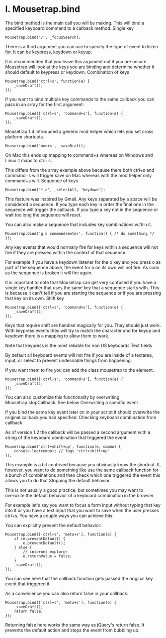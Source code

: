 I. Mousetrap.bind
=================

The bind method is the main call you will be making. This will bind a specified keyboard command to a callback method.
Single key
```
Mousetrap.bind('/', _focusSearch);
```
There is a third argument you can use to specify the type of event to listen for. It can be keypress, keydown or keyup.

It is recommended that you leave this argument out if you are unsure. Mousetrap will look at the keys you are binding and determine whether it should default to keypress or keydown.
Combination of keys
```
Mousetrap.bind('ctrl+s', function(e) {
    _saveDraft();
});
```
If you want to bind multiple key commands to the same callback you can pass in an array for the first argument:
```
Mousetrap.bind(['ctrl+s', 'command+s'], function(e) {
    _saveDraft();
});
```
Mousetrap 1.4 introduced a generic mod helper which lets you set cross platform shortcuts.
```
Mousetrap.bind('mod+s', _saveDraft);
```
On Mac this ends up mapping to command+s whereas on Windows and Linux it maps to ctrl+s.

This differs from the array example above because there both ctrl+s and command+s will trigger save on Mac whereas with the mod helper only command+s will.
Sequence of keys
```
Mousetrap.bind('* a', _selectAll, 'keydown');
```
This feature was inspired by Gmail. Any keys separated by a space will be considered a sequence. If you type each key in order the final one in the sequence will trigger the callback. If you type a key not in the sequence or wait too long the sequence will reset.

You can also make a sequence that includes key combinations within it.
```
Mousetrap.bind('g o command+enter', function() { /* do something */ });
```
Any key events that would normally fire for keys within a sequence will not fire if they are pressed within the context of that sequence.

For example if you have a keydown listener for the o key and you press o as part of the sequence above, the event for o on its own will not fire. As soon as the sequence is broken it will fire again.

It is important to note that Mousetrap can get very confused if you have a single key handler that uses the same key that a sequence starts with. This is because it can't tell if you are starting the sequence or if you are pressing that key on its own.
Shift key
```
Mousetrap.bind(['ctrl+s', 'command+s'], function(e) {
    _saveDraft();
});
```
Keys that require shift are handled magically for you. They should just work. With keypress events they will try to match the character and for keyup and keydown there is a mapping to allow them to work.

Note that keypress is the most reliable for non US keyboards
Text fields

By default all keyboard events will not fire if you are inside of a textarea, input, or select to prevent undesirable things from happening.

If you want them to fire you can add the class mousetrap to the element.
```
Mousetrap.bind(['ctrl+s', 'command+s'], function(e) {
    _saveDraft();
});
```
You can also customize this functionality by overwriting Mousetrap.stopCallback. See below
Overwriting a specific event

If you bind the same key event later on in your script it should overwrite the original callback you had specified.
Checking keyboard combination from callback

As of version 1.2 the callback will be passed a second argument with a string of the keyboard combination that triggered the event.
```
Mousetrap.bind('ctrl+shift+up', function(e, combo) {
    console.log(combo); // logs 'ctrl+shift+up'
});
```
This example is a bit contrived because you obviously know the shortcut. If, however, you want to do something like use the same callback function for a bunch of combinations and then check which one triggered the event this allows you to do that
Stopping the default behavior

This is not usually a good practice, but sometimes you may want to overwrite the default behavior of a keyboard combination in the browser.

For example let's say you want to focus a form input without typing that key into it or you have a text input that you want to save when the user presses ctrl+s. You have a couple ways you can achieve this.

You can explicitly prevent the default behavior:
```
Mousetrap.bind(['ctrl+s', 'meta+s'], function(e) {
    if (e.preventDefault) {
        e.preventDefault();
    } else {
        // internet explorer
        e.returnValue = false;
    }
    _saveDraft();
});
```
You can see here that the callback function gets passed the original key event that triggered it.

As a convenience you can also return false in your callback:
```
Mousetrap.bind(['ctrl+s', 'meta+s'], function(e) {
    _saveDraft();
    return false;
});
```
Returning false here works the same way as jQuery's return false. It prevents the default action and stops the event from bubbling up.
